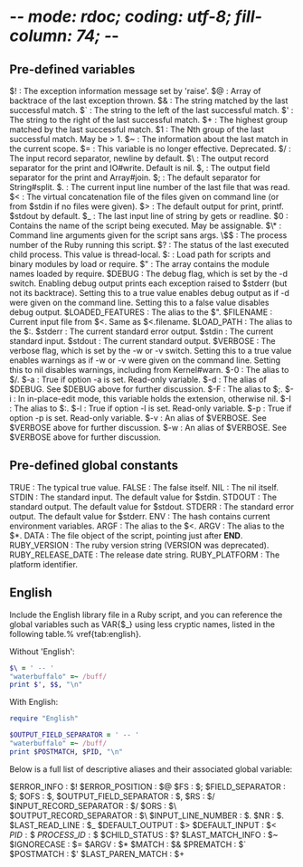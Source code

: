 # -*- mode: rdoc; coding: utf-8; fill-column: 74; -*-

## Pre-defined variables

$!
: The exception information message set by 'raise'. $@
: Array of backtrace of the last exception thrown. $&
: The string matched by the last successful match. $\`
: The string to the left of the last successful match. $'
: The string to the right of the last successful match. $+
: The highest group matched by the last successful match. $1
: The Nth group of the last successful match. May be > 1. $~
: The information about the last match in the current scope. $=
: This variable is no longer effective. Deprecated. $/
: The input record separator, newline by default. $\\
: The output record separator for the print and IO#write. Default is
  nil. $,
: The output field separator for the print and Array#join. $;
: The default separator for String#split. $.
: The current input line number of the last file that was read. $<
: The virtual concatenation file of the files given on command line (or
  from $stdin if no files were given). $>
: The default output for print, printf. $stdout by default. $\_
: The last input line of string by gets or readline. $0
: Contains the name of the script being executed. May be assignable. $\*
: Command line arguments given for the script sans args. \$$
: The process number of the Ruby running this script. $?
: The status of the last executed child process. This value is
  thread-local. $:
: Load path for scripts and binary modules by load or require. $"
: The array contains the module names loaded by require. $DEBUG
: The debug flag, which is set by the -d switch. Enabling debug output
  prints each exception raised to $stderr (but not its backtrace).
  Setting this to a true value enables debug output as if -d were given
  on the command line. Setting this to a false value disables debug
  output. $LOADED\_FEATURES
: The alias to the $". $FILENAME
: Current input file from $<. Same as $<.filename. $LOAD\_PATH
: The alias to the $:. $stderr
: The current standard error output. $stdin
: The current standard input. $stdout
: The current standard output. $VERBOSE
: The verbose flag, which is set by the -w or -v switch. Setting this to
  a true value enables warnings as if -w or -v were given on the command
  line. Setting this to nil disables warnings, including from
  Kernel#warn. $-0
: The alias to $/. $-a
: True if option -a is set. Read-only variable. $-d
: The alias of $DEBUG. See $DEBUG above for further discussion. $-F
: The alias to $;. $-i
: In in-place-edit mode, this variable holds the extension, otherwise
  nil. $-I
: The alias to $:. $-l
: True if option -l is set. Read-only variable. $-p
: True if option -p is set. Read-only variable. $-v
: An alias of $VERBOSE. See $VERBOSE above for further discussion. $-w
: An alias of $VERBOSE. See $VERBOSE above for further discussion.

## Pre-defined global constants

TRUE
: The typical true value. FALSE
: The false itself. NIL
: The nil itself. STDIN
: The standard input. The default value for $stdin. STDOUT
: The standard output. The default value for $stdout. STDERR
: The standard error output. The default value for $stderr. ENV
: The hash contains current environment variables. ARGF
: The alias to the $<. ARGV
: The alias to the $\*. DATA
: The file object of the script, pointing just after **END**.
  RUBY\_VERSION
: The ruby version string (VERSION was deprecated). RUBY\_RELEASE\_DATE
: The release date string. RUBY\_PLATFORM
: The platform identifier.



## English

Include the English library file in a Ruby script, and you can reference
the global variables such as VAR\{$\_} using less cryptic names, listed
in the following table.% vref\{tab:english}.

Without 'English'\:


```ruby
$\ = ' -- '
"waterbuffalo" =~ /buff/
print $', $$, "\n"
```

With English:


```ruby
require "English"

$OUTPUT_FIELD_SEPARATOR = ' -- '
"waterbuffalo" =~ /buff/
print $POSTMATCH, $PID, "\n"
```

Below is a full list of descriptive aliases and their associated global
variable:

$ERROR\_INFO
: $! $ERROR\_POSITION
: $@ $FS
: $; $FIELD\_SEPARATOR
: $; $OFS
: $, $OUTPUT\_FIELD\_SEPARATOR
: $, $RS
: $/ $INPUT\_RECORD\_SEPARATOR
: $/ $ORS
: $\\ $OUTPUT\_RECORD\_SEPARATOR
: $\\ $INPUT\_LINE\_NUMBER
: $. $NR
: $. $LAST\_READ\_LINE
: $\_ $DEFAULT\_OUTPUT
: $> $DEFAULT\_INPUT
: $< $PID
: \$$ $PROCESS\_ID
: \$$ $CHILD\_STATUS
: $? $LAST\_MATCH\_INFO
: $~ $IGNORECASE
: $= $ARGV
: $\* $MATCH
: $& $PREMATCH
: $\` $POSTMATCH
: $' $LAST\_PAREN\_MATCH
: $+

